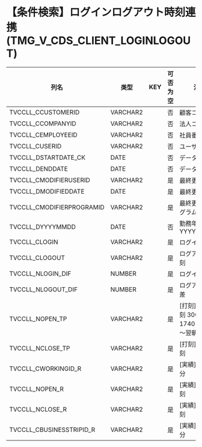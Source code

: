 # 【条件検索】ログインログアウト時刻連携(TMG_V_CDS_CLIENT_LOGINLOGOUT)
| 列名   | 类型   | KEY  | 可否为空 | 注释   |
| ---- | ---- | ---- | ---- | ---- |
|TVCCLL_CCUSTOMERID|VARCHAR2||否|顧客コード|
|TVCCLL_CCOMPANYID|VARCHAR2||否|法人コード|
|TVCCLL_CEMPLOYEEID|VARCHAR2||否|社員番号|
|TVCCLL_CUSERID|VARCHAR2||否|ユーザID|
|TVCCLL_DSTARTDATE_CK|DATE||否|データ開始日|
|TVCCLL_DENDDATE|DATE||否|データ終了日|
|TVCCLL_CMODIFIERUSERID|VARCHAR2||是|最終更新者|
|TVCCLL_DMODIFIEDDATE|DATE||是|最終更新日|
|TVCCLL_CMODIFIERPROGRAMID|VARCHAR2||是|最終更新プログラムＩＤ|
|TVCCLL_DYYYYMMDD|DATE||否|勤務年月日 YYYY/MM/DD|
|TVCCLL_CLOGIN|VARCHAR2||是|ログイン時刻|
|TVCCLL_CLOGOUT|VARCHAR2||是|ログアウト時刻|
|TVCCLL_NLOGIN_DIF|NUMBER||是|ログイン時差|
|TVCCLL_NLOGOUT_DIF|NUMBER||是|ログアウト時差|
|TVCCLL_NOPEN_TP|VARCHAR2||是|[打刻]始業時刻 300～1740(朝5:00～翌朝5:00)|
|TVCCLL_NCLOSE_TP|VARCHAR2||是|[打刻]終業時刻|
|TVCCLL_CWORKINGID_R|VARCHAR2||是|[実績]就業区分|
|TVCCLL_NOPEN_R|VARCHAR2||是|[実績]始業時刻|
|TVCCLL_NCLOSE_R|VARCHAR2||是|[実績]終業時刻|
|TVCCLL_CBUSINESSTRIPID_R|VARCHAR2||是|[実績]出張区分|
